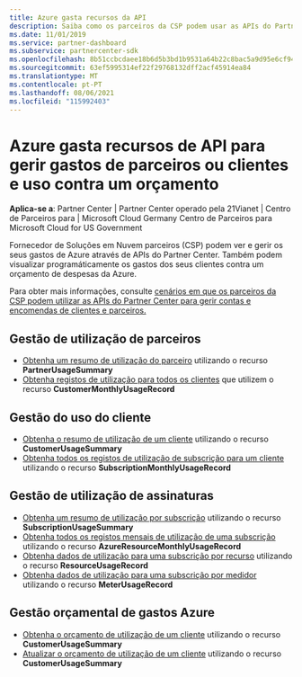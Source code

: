 ```yaml
---
title: Azure gasta recursos da API
description: Saiba como os parceiros da CSP podem usar as APIs do Partner Center para visualizar e gerir os gastos e utilização do parceiro e cliente Azure contra o seu orçamento.
ms.date: 11/01/2019
ms.service: partner-dashboard
ms.subservice: partnercenter-sdk
ms.openlocfilehash: 8b51ccbcdaee18b6d5b3bd1b9531a64b22c8bac5a9d95e6cf94291ee802ed5d9
ms.sourcegitcommit: 63ef5995314ef22f29768132dff2acf45914ea84
ms.translationtype: MT
ms.contentlocale: pt-PT
ms.lasthandoff: 08/06/2021
ms.locfileid: "115992403"
---
```

# <a name="azure-spending-api-resources-to-manage-partner-or-customer-spending-and-usage-against-a-budget"></a>Azure gasta recursos de API para gerir gastos de parceiros ou clientes e uso contra um orçamento 

**Aplica-se a**: Partner Center | Partner Center operado pela 21Vianet | Centro de Parceiros para | Microsoft Cloud Germany Centro de Parceiros para Microsoft Cloud for US Government

Fornecedor de Soluções em Nuvem parceiros (CSP) podem ver e gerir os seus gastos de Azure através de APIs do Partner Center. Também podem visualizar programáticamente os gastos dos seus clientes contra um orçamento de despesas da Azure.

Para obter mais informações, consulte [cenários em que os parceiros da CSP podem utilizar as APIs do Partner Center para gerir contas e encomendas de clientes e parceiros.](scenarios.md)

## <a name="partner-usage-management"></a>Gestão de utilização de parceiros

- [Obtenha um resumo de utilização do parceiro](get-a-partner-usage-summary.md) utilizando o recurso **PartnerUsageSummary**
- [Obtenha registos de utilização para todos os clientes](get-a-customer-s-usage-records.md) que utilizem o recurso **CustomerMonthlyUsageRecord**

## <a name="customer-usage-management"></a>Gestão do uso do cliente

- [Obtenha o resumo de utilização de um cliente](get-a-customer-usage-summary.md) utilizando o recurso **CustomerUsageSummary**
- [Obtenha todos os registos de utilização de subscrição para um cliente](get-a-customer-subscription-s-usage-records.md) utilizando o recurso **SubscriptionMonthlyUsageRecord**

## <a name="subscription-usage-management"></a>Gestão de utilização de assinaturas

- [Obtenha um resumo de utilização por subscrição](get-a-customer-subscription-usage-summary.md) utilizando o recurso **SubscriptionUsageSummary**
- [Obtenha todos os registos mensais de utilização de uma subscrição](get-all-monthly-usage-records-for-a-subscription.md) utilizando o recurso **AzureResourceMonthlyUsageRecord**
- [Obtenha dados de utilização para uma subscrição por recurso](get-a-customer-subscription-resource-usage-records.md) utilizando o recurso **ResourceUsageRecord**
- [Obtenha dados de utilização para uma subscrição por medidor](get-a-customer-subscription-meter-usage-records.md) utilizando o recurso **MeterUsageRecord**

## <a name="azure-spending-budget-management"></a>Gestão orçamental de gastos Azure

- [Obtenha o orçamento de utilização de um cliente](get-a-customer-s-usage-spending-budget.md) utilizando o recurso **CustomerUsageSummary**
- [Atualizar o orçamento de utilização de um cliente](update-a-customer-s-usage-spending-budget.md) utilizando o recurso **CustomerUsageSummary**
